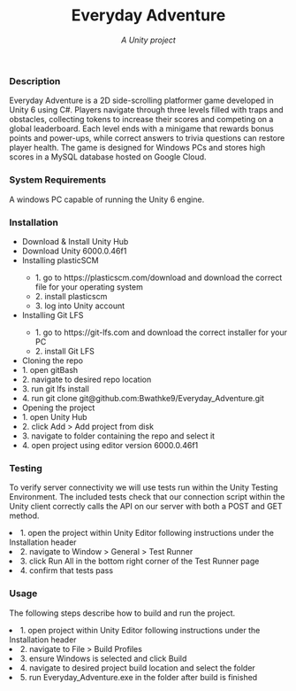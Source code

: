 <header>

<!-- -->
# Everyday Adventure

_A Unity project_

</header>

### Description

Everyday Adventure is a 2D side-scrolling platformer game developed in Unity 6 using C#. Players navigate through three levels filled with traps and obstacles,
collecting tokens to increase their scores and competing on a global leaderboard. Each level ends with a minigame that rewards bonus points and power-ups,
while correct answers to trivia questions can restore player health. The game is designed for Windows PCs and stores high scores in a MySQL database hosted on Google Cloud.

### System Requirements

A windows PC capable of running the Unity 6 engine.

### Installation

<ul>
    <li>Download  & Install Unity Hub</li>
    <li>Download Unity 6000.0.46f1</li>
  <li>Installing plasticSCM</li>
  <ul>
    <li>1. go to https://plasticscm.com/download and download the correct file for your operating system</li>
    <li>2. install plasticscm</li>
    <li>3. log into Unity account</li>
  </ul>
<li>Installing Git LFS</li>
    <ul>
        <li>1. go to https://git-lfs.com and download the correct installer for your PC</li>
        <li>2. install Git LFS</li>
    </ul>
  <li>Cloning the repo</li>
  <nl>
    <li>1. open gitBash</li>
    <li>2. navigate to desired repo location</li>
    <li>3. run git lfs install
    <li>4. run git clone git@github.com:Bwathke9/Everyday_Adventure.git</li>
  </nl>
  <li>Opening the project</li>
  <nl>
    <li>1. open Unity Hub</li>
    <li>2. click Add > Add project from disk</li>
    <li>3. navigate to folder containing the repo and select it</li>
    <li>4. open project using editor version 6000.0.46f1</li>
  </nl>
</ul>

### Testing

To verify server connectivity we will use tests run within the Unity Testing Environment. The included tests check that our
connection script within the Unity client correctly calls the API on our server with both a POST and GET method.
<nl>
  <li>1. open the project within Unity Editor following instructions under the Installation header</li>
  <li>2. navigate to Window > General > Test Runner</li>
  <li>3. click Run All in the bottom right corner of the Test Runner page</li>
  <li>4. confirm that tests pass</li>
</nl>

### Usage
The following steps describe how to build and run the project.
<nl>
  <li>1. open project within Unity Editor following instructions under the Installation header</li>
  <li>2. navigate to File > Build Profiles</li>
  <li>3. ensure Windows is selected and click Build</li>
  <li>4. navigate to desired project build location and select the folder</li>
  <li>5. run Everyday_Adventure.exe in the folder after build is finished</li>
</nl>

